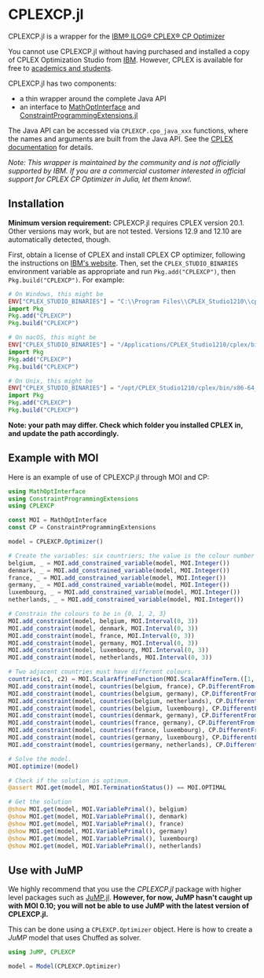 # CPLEXCP.jl

CPLEXCP.jl is a wrapper for the [IBM® ILOG® CPLEX® CP Optimizer](https://www.ibm.com/analytics/cplex-cp-optimizer)

You cannot use CPLEXCP.jl without having purchased and installed a copy of CPLEX
Optimization Studio from [IBM](http://www.ibm.com/). However, CPLEX is
available for free to [academics and students](http://ibm.biz/Bdzvqw).

CPLEXCP.jl has two components:
 - a thin wrapper around the complete Java API
 - an interface to [MathOptInterface](https://github.com/jump-dev/MathOptInterface.jl) and 
   [ConstraintProgrammingExtensions.jl](https://github.com/dourouc05/ConstraintProgrammingExtensions.jl)

The Java API can be accessed via `CPLEXCP.cpo_java_xxx` functions, where the names and
arguments are built from the Java API. See the [CPLEX documentation](https://www.ibm.com/support/knowledgecenter/SSSA5P_12.10.0/COS_KC_home.html)
for details.

*Note: This wrapper is maintained by the community and is not
officially supported by IBM. If you are a commercial customer
interested in official support for CPLEX CP Optimizer in Julia, let them know!.*

## Installation

**Minimum version requirement:** CPLEXCP.jl requires CPLEX version 20.1. Other versions may work, 
but are not tested. Versions 12.9 and 12.10 are automatically detected, though.

First, obtain a license of CPLEX and install CPLEX CP optimizer, following the
instructions on [IBM's website](https://www.ibm.com/analytics/cplex-cp-optimizer). Then, set the
`CPLEX_STUDIO_BINARIES` environment variable as appropriate and run
`Pkg.add("CPLEXCP")`, then `Pkg.build("CPLEXCP")`. For example:

```julia
# On Windows, this might be
ENV["CPLEX_STUDIO_BINARIES"] = "C:\\Program Files\\CPLEX_Studio1210\\cplex\\bin\\x86-64_win\\"
import Pkg
Pkg.add("CPLEXCP")
Pkg.build("CPLEXCP")

# On macOS, this might be
ENV["CPLEX_STUDIO_BINARIES"] = "/Applications/CPLEX_Studio1210/cplex/bin/x86-64_osx/"
import Pkg
Pkg.add("CPLEXCP")
Pkg.build("CPLEXCP")

# On Unix, this might be
ENV["CPLEX_STUDIO_BINARIES"] = "/opt/CPLEX_Studio1210/cplex/bin/x86-64_linux/"
import Pkg
Pkg.add("CPLEXCP")
Pkg.build("CPLEXCP")
```

**Note: your path may differ. Check which folder you installed CPLEX in, and
update the path accordingly.**

## Example with MOI

Here is an example of use of CPLEXCP.jl through MOI and CP: 

```julia
using MathOptInterface
using ConstraintProgrammingExtensions
using CPLEXCP

const MOI = MathOptInterface
const CP = ConstraintProgrammingExtensions

model = CPLEXCP.Optimizer()

# Create the variables: six countriers; the value is the colour number for each country
belgium, _ = MOI.add_constrained_variable(model, MOI.Integer())
denmark, _ = MOI.add_constrained_variable(model, MOI.Integer())
france, _ = MOI.add_constrained_variable(model, MOI.Integer())
germany, _ = MOI.add_constrained_variable(model, MOI.Integer())
luxembourg, _ = MOI.add_constrained_variable(model, MOI.Integer())
netherlands, _ = MOI.add_constrained_variable(model, MOI.Integer())

# Constrain the colours to be in {0, 1, 2, 3}
MOI.add_constraint(model, belgium, MOI.Interval(0, 3))
MOI.add_constraint(model, denmark, MOI.Interval(0, 3))
MOI.add_constraint(model, france, MOI.Interval(0, 3))
MOI.add_constraint(model, germany, MOI.Interval(0, 3))
MOI.add_constraint(model, luxembourg, MOI.Interval(0, 3))
MOI.add_constraint(model, netherlands, MOI.Interval(0, 3))

# Two adjacent countries must have different colours.
countries(c1, c2) = MOI.ScalarAffineFunction(MOI.ScalarAffineTerm.([1, -1], [c1, c2]), 0)
MOI.add_constraint(model, countries(belgium, france), CP.DifferentFrom(0))
MOI.add_constraint(model, countries(belgium, germany), CP.DifferentFrom(0))
MOI.add_constraint(model, countries(belgium, netherlands), CP.DifferentFrom(0))
MOI.add_constraint(model, countries(belgium, luxembourg), CP.DifferentFrom(0))
MOI.add_constraint(model, countries(denmark, germany), CP.DifferentFrom(0))
MOI.add_constraint(model, countries(france, germany), CP.DifferentFrom(0))
MOI.add_constraint(model, countries(france, luxembourg), CP.DifferentFrom(0))
MOI.add_constraint(model, countries(germany, luxembourg), CP.DifferentFrom(0))
MOI.add_constraint(model, countries(germany, netherlands), CP.DifferentFrom(0))

# Solve the model.
MOI.optimize!(model)

# Check if the solution is optimum.
@assert MOI.get(model, MOI.TerminationStatus()) == MOI.OPTIMAL

# Get the solution
@show MOI.get(model, MOI.VariablePrimal(), belgium)
@show MOI.get(model, MOI.VariablePrimal(), denmark)
@show MOI.get(model, MOI.VariablePrimal(), france)
@show MOI.get(model, MOI.VariablePrimal(), germany)
@show MOI.get(model, MOI.VariablePrimal(), luxembourg)
@show MOI.get(model, MOI.VariablePrimal(), netherlands)
```

## Use with JuMP

We highly recommend that you use the *CPLEXCP.jl* package with higher level
packages such as [JuMP.jl](https://github.com/jump-dev/JuMP.jl).
**However, for now, JuMP hasn't caught up with MOI 0.10; you will not be able
to use JuMP with the latest version of CPLEXCP.jl.**

This can be done using a ``CPLEXCP.Optimizer`` object. Here is how to create a
*JuMP* model that uses Chuffed as solver.
```julia
using JuMP, CPLEXCP

model = Model(CPLEXCP.Optimizer)
```
